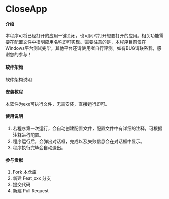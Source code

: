 # CloseApp

#### 介绍
本程序可将已经打开的应用一键关闭，也可同时打开想要打开的应用。相关功能需要在配置文件中指明应用名称即可实现。需要注意的是，本程序目前仅在Windows平台测试完毕，其他平台还请使用者自行评测。如有BUG请联系我，感谢您的参与！

#### 软件架构
软件架构说明


#### 安装教程
本软件为exe可执行文件，无需安装，直接运行即可。


#### 使用说明

1.  若程序第一次运行，会自动创建配置文件，配置文件中有详细的注释，可根据注释进行配置。
2.  程序运行后，会弹出对话框，完成以及失败信息会在对话框中显示。
3.  程序执行完毕会自动退出。

#### 参与贡献

1.  Fork 本仓库
2.  新建 Feat_xxx 分支
3.  提交代码
4.  新建 Pull Request



